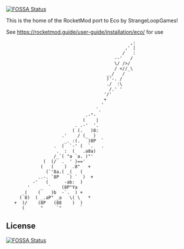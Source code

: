 [![FOSSA Status](https://app.fossa.io/api/projects/git%2Bgithub.com%2FRocketMod%2FRocket.Eco.svg?type=shield)](https://app.fossa.io/projects/git%2Bgithub.com%2FRocketMod%2FRocket.Eco?ref=badge_shield)

This is the home of the RocketMod port to Eco by StrangeLoopGames!

See https://rocketmod.guide/user-guide/installation/eco/ for use
                                    
									
                                                   ,:
                                                 ,' |
                                                /   :
                                             --'   /
                                             \/ />/
                                             / <//_\        
                                          __/   /           
                                          )'-. /
                                          ./  :\
                                           /.' '
                                         '/'
                                         +
                                        '
                                      `.
                                  .-"-
                                 (    |
                              . .-'  '.
                             ( (.   )8:
                         .'    / (_  )
                          _. :(.   )8P  `
                      .  (  `-' (  `.   .
                       .  :  (   .a8a)
                      /_`( "a `a. )"'
                  (  (/  .  ' )=='
                 (   (    )  .8"   +
                   (`'8a.( _(   (
                ..-. `8P    ) `  )  +
              -'   (      -ab:  )
            '    _  `    (8P"Ya
          _(    (    )b  -`.  ) +
         ( 8)  ( _.aP" _a   \( \   *
       +  )/    (8P   (88    )  )
          (      "     `"       `


## License
[![FOSSA Status](https://app.fossa.io/api/projects/git%2Bgithub.com%2FRocketMod%2FRocket.Eco.svg?type=large)](https://app.fossa.io/projects/git%2Bgithub.com%2FRocketMod%2FRocket.Eco?ref=badge_large)